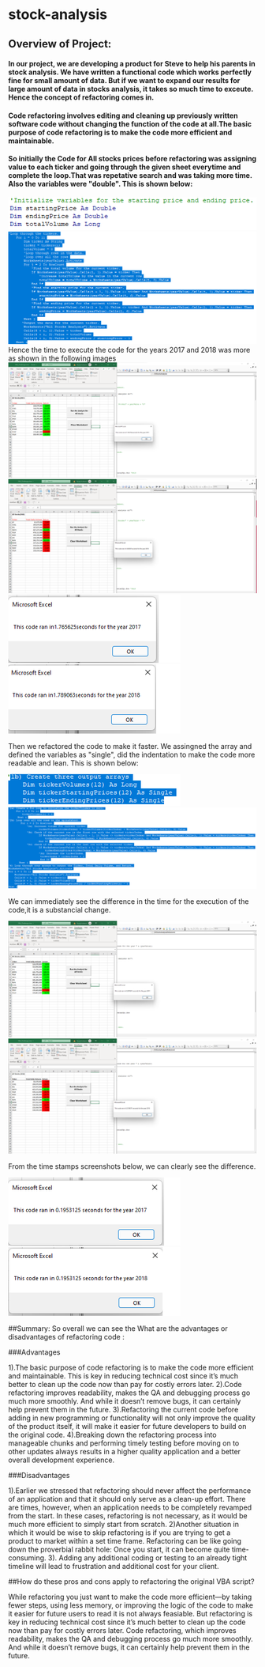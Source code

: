 # stock-analysis

## Overview of Project: 

####  In our project, we are developing a product for Steve to help his parents in stock analysis. We have written a functional code which works perfectly fine for small amount of data. But if we want to expand our results for large amount of data in stocks analysis, it takes so much time to exceute. Hence the concept of refactoring comes in.
####  Code refactoring  involves editing and cleaning up previously written software code without changing the function of the code at all.The basic purpose of code refactoring is to make the code more efficient and maintainable. 

####  So initially the Code for All stocks prices before refactoring was assigning value to each ticker and going through the given sheet everytime and complete the loop.That was repetative search and was taking more time. Also the variables were "double". This is shown below:
![alt text](https://github.com/RGK73/stock-analysis/blob/main/Resources/data%20type%20double.png)
![alt text](https://github.com/RGK73/stock-analysis/blob/main/Resources/Repetative%20loop%20through%20each%20ticker%20value.png)
Hence the time to execute the code for the years 2017 and 2018 was more as shown in the following images
![alt text](https://github.com/RGK73/stock-analysis/blob/main/Resources/All%20Stocks%20Analysis%202017%20before%20refactoring.png)
![alt text](https://github.com/RGK73/stock-analysis/blob/main/Resources/All%20Stocks%20Analysis%202018%20before%20refactoring.png)
![alt text](https://github.com/RGK73/stock-analysis/blob/main/Resources/original%202017.png)
![alt text](https://github.com/RGK73/stock-analysis/blob/main/Resources/original%202018.png)

Then we refactored the code to make it faster. We assingned the array and defined the variables as "single", did the indentation to make the code more readable and lean.
This is shown below:

![alt text](https://github.com/RGK73/stock-analysis/blob/main/Resources/data%20type%20single.png)
![alt text](https://github.com/RGK73/stock-analysis/blob/main/Resources/loop%20through%20all%20tickers%20once%20value.png)

We can immediately see the difference in the time for the execution of the code,it is a substancial change.

![alt text](https://github.com/RGK73/stock-analysis/blob/main/Resources/VBA_Challenge_2017.png)
![alt text](https://github.com/RGK73/stock-analysis/blob/main/Resources/VBA_Challenge_2018.png)

From the time stamps screenshots below, we can clearly see the difference.

![alt text](https://github.com/RGK73/stock-analysis/blob/main/Resources/refactored%202017.png)
![alt text](https://github.com/RGK73/stock-analysis/blob/main/Resources/refactored%202018.png)

##Summary: So overall we can see the What are the advantages or disadvantages of refactoring code :

###Advantages

1).The basic purpose of code refactoring is to make the code more efficient and maintainable. This is key in reducing technical cost since it’s much better to clean up the code now than pay for costly errors later. 
2).Code refactoring improves readability, makes the QA and debugging process go much more smoothly. And while it doesn’t remove bugs, it can certainly help prevent them in the future.
3).Refactoring the current code before adding in new programming or functionality will not only improve the quality of the product itself, it will make it easier for future developers to build on the original code.
4).Breaking down the refactoring process into manageable chunks and performing timely testing before moving on to other updates always results in a higher quality application and a better overall development experience.

###Disadvantages

1).Earlier we stressed that refactoring should never affect the performance of an application and that it should only serve as a clean-up effort. There are times, however, when an application needs to be completely revamped from the start. In these cases, refactoring is not necessary, as it would be much more efficient to simply start from scratch.
2)Another situation in which it would be wise to skip refactoring is if you are trying to get a product to market within a set time frame. Refactoring can be like going down the proverbial rabbit hole: Once you start, it can become quite time-consuming.
3). Adding any additional coding or testing to an already tight timeline will lead to frustration and additional cost for your client.

##How do these pros and cons apply to refactoring the original VBA script?

While refactoring you just want to make the code more efficient—by taking fewer steps, using less memory, or improving the logic of the code to make it easier for future users to read it is not always feasiable. But refactoring is key in reducing technical cost since it’s much better to clean up the code now than pay for costly errors later. Code refactoring, which improves readability, makes the QA and debugging process go much more smoothly. And while it doesn’t remove bugs, it can certainly help prevent them in the future.
